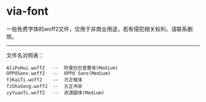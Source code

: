 # via-font
一些免费字体的woff2文件，仅用于非商业用途，若有侵犯相关权利，请联系删除。

------------

文件名对照表：
```
AliPuHui.woff2   --  阿里巴巴普惠体(Medium)
OPPOSans.woff2   --  OPPO Sans(Medium)
fzKaiTi.woff2    --  方正楷体
fzShuSong.woff2  --  方正书宋
zyYuanTi.woff2   --  资源圆体(Medium)
```
